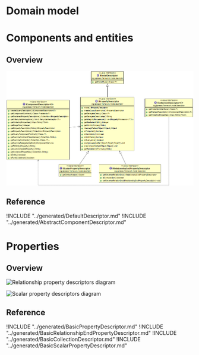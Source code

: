 Domain model
============

<!-- toc -->

Components and entities
=======================

Overview
--------

![Component descriptors diagram](../uml/component-descriptors.PNG)

Reference
---------
!INCLUDE "../generated/DefaultDescriptor.md"
!INCLUDE "../generated/AbstractComponentDescriptor.md"

Properties
==========

Overview
--------

![Relationship property descriptors
diagram](../uml/relation-property-descriptors.PNG)

![Scalar property descriptors
diagram](../uml/scalar-property-descriptors.PNG)

Reference
---------
!INCLUDE "../generated/BasicPropertyDescriptor.md"
!INCLUDE "../generated/BasicRelationshipEndPropertyDescriptor.md"
!INCLUDE "../generated/BasicCollectionDescriptor.md"
!INCLUDE "../generated/BasicScalarPropertyDescriptor.md"
